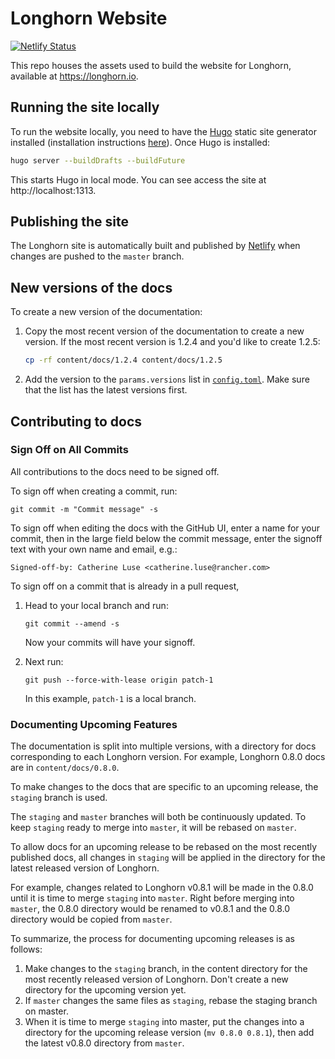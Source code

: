 # Longhorn Website

[![Netlify Status](https://api.netlify.com/api/v1/badges/a7c1b4ef-e90e-477c-b9c4-f515d0dd7c7f/deploy-status)](https://app.netlify.com/sites/longhornio/deploys)

This repo houses the assets used to build the website for Longhorn, available at https://longhorn.io.

## Running the site locally

To run the website locally, you need to have the [Hugo](https://gohugo.io) static site generator installed (installation instructions [here](https://gohugo.io/getting-started/installing/)). Once Hugo is installed:

```bash
hugo server --buildDrafts --buildFuture
```

This starts Hugo in local mode. You can see access the site at http://localhost:1313.

## Publishing the site

The Longhorn site is automatically built and published by [Netlify](https://netlify.com) when changes are pushed to the `master` branch.

## New versions of the docs

To create a new version of the documentation:

1. Copy the most recent version of the documentation to create a new version. If the most recent version is 1.2.4 and you'd like to create 1.2.5:

    ```sh
    cp -rf content/docs/1.2.4 content/docs/1.2.5
    ```

1. Add the version to the `params.versions` list in [`config.toml`](./config.toml). Make sure that the list has the latest versions first.

## Contributing to docs

### Sign Off on All Commits

All contributions to the docs need to be signed off.

To sign off when creating a commit, run:

    git commit -m "Commit message" -s

To sign off when editing the docs with the GitHub UI, enter a name for your commit, then in the large field below the commit message, enter the signoff text with your own name and email, e.g.:

    Signed-off-by: Catherine Luse <catherine.luse@rancher.com>

To sign off on a commit that is already in a pull request, 

1. Head to your local branch and run:

    `git commit --amend -s`

    Now your commits will have your signoff. 
    
2. Next run:

    `git push --force-with-lease origin patch-1`

    In this example, `patch-1` is a local branch.


### Documenting Upcoming Features

The documentation is split into multiple versions, with a directory for docs corresponding to each Longhorn version. For example, Longhorn 0.8.0 docs are in `content/docs/0.8.0`.

To make changes to the docs that are specific to an upcoming release, the `staging` branch is used.

The `staging` and `master` branches will both be continuously updated. To keep `staging` ready to merge into `master`, it will be rebased on `master`.

To allow docs for an upcoming release to be rebased on the most recently published docs, all changes in `staging` will be applied in the directory for the latest released version of Longhorn.

For example, changes related to Longhorn v0.8.1 will be made in the 0.8.0 until it is time to merge `staging` into `master`. Right before merging into `master`, the 0.8.0 directory would be renamed to v0.8.1 and the 0.8.0 directory would be copied from `master`.

To summarize, the process for documenting upcoming releases is as follows:

1. Make changes to the `staging` branch, in the content directory for the most recently released version of Longhorn. Don't create a new directory for the upcoming version yet.
2. If `master` changes the same files as `staging`, rebase the staging branch on master.
3. When it is time to merge `staging` into master, put the changes into a directory for the upcoming release version (`mv 0.8.0 0.8.1`), then add the latest v0.8.0 directory from `master`.
